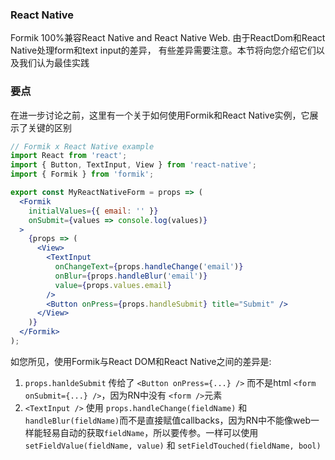 ### React Native

Formik 100%兼容React Native and React Native Web. 由于ReactDom和React Native处理form和text input的差异，
有些差异需要注意。本节将向您介绍它们以及我们认为最佳实践

### 要点
在进一步讨论之前，这里有一个关于如何使用Formik和React Native实例，它展示了关键的区别
```jsx
// Formik x React Native example
import React from 'react';
import { Button, TextInput, View } from 'react-native';
import { Formik } from 'formik';

export const MyReactNativeForm = props => (
  <Formik
    initialValues={{ email: '' }}
    onSubmit={values => console.log(values)}
  >
    {props => (
      <View>
        <TextInput
          onChangeText={props.handleChange('email')}
          onBlur={props.handleBlur('email')}
          value={props.values.email}
        />
        <Button onPress={props.handleSubmit} title="Submit" />
      </View>
    )}
  </Formik>
);
```

如您所见，使用Formik与React DOM和React Native之间的差异是:

1. `props.hanldeSubmit` 传给了 `<Button onPress={...} />` 而不是html `<form onSubmit={...} />`，因为RN中没有 `<form />`元素
2. `<TextInput />` 使用 `props.handleChange(fieldName)` 和`handleBlur(fieldName)`而不是直接赋值callbacks，因为RN中不能像web一样能轻易自动的获取`fieldName`，所以要传参。一样可以使用`setFieldValue(fieldName, value)` 和 `setFieldTouched(fieldName, bool)`